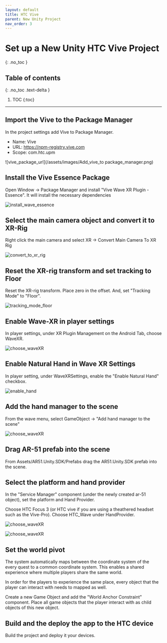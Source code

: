 ```yaml
---
layout: default
title: HTC Vive
parent: New Unity Project
nav_order: 3
---
```


# Set up a New Unity HTC Vive Project
{: .no_toc }

## Table of contents
{: .no_toc .text-delta }

1. TOC
{:toc}

---

## Import the Vive to the Package Manager
In the project settings add Vive to Package Manager.
* Name: Vive
* URL: https://npm-registry.vive.com
* Scope: com.htc.upm


![vive_package_url](/assets/images/Add_vive_to package_manager.png)

## Install the Vive Essence Package
Open Window -> Package Manager and install "Vive Wave XR Plugin - Essence".
It will install the necessary dependencies

![install_wave_essence](/assets/images/install_wave_essence.png)

## Select the main camera object and convert it to XR-Rig
Right click the main camera and select XR -> Convert Main Camera To XR Rig

![convert_to_xr_rig](/assets/images/convert_main_camera_to_XR_rig.png)

## Reset the XR-rig transform and set tracking to Floor
Reset the XR-rig transform. Place zero in the offset. And, set "Tracking Mode" to "Floor".

![tracking_mode_floor](/assets/images/Set_XR_rig_to_Floor_and_Y_offset_to_zero.png)

## Enable Wave-XR in player settings
In player settings, under XR Plugin Management on the Android Tab, choose WaveXR.

![choose_waveXR](/assets/images/choose_waveXR.png)

## Enable Natural Hand in Wave XR Settings
In player setting, under WaveXRSettings, enable the "Enable Natural Hand" checkbox.

![enable_hand](/assets/images/enable_hand_tracking.png)

## Add the hand manager to the scene
From the wave menu, select GameObject -> "Add hand manager to the scene"

![choose_waveXR](/assets/images/add_hand_managerr.png)

## Drag AR-51 prefab into the scene
From Assets/AR51.Unity.SDK/Prefabs drag the AR51.Unity.SDK prefab into the scene.

## Select the platform and hand provider
In the "Service Manager" component (under the newly created ar-51 object), set the platform and Hand Provider.

Choose HTC Focus 3 (or HTC vive if you are using a theathered headset such as the Vive-Pro).
Choose HTC_Wave under HandProvider.

![choose_waveXR](/assets/images/Select_HTC_focus3_and_HTC_Wave_in_platform.png)

![choose_waveXR](/assets/images/Select_HTC_focus3_and_HTC_Wave_in_platform2.png)

## Set the world pivot
The system automatically maps between the coordinate system of the every quest to a common coordinate system.
This enables a shared experience where multiple players share the same world.

In order for the players to experience the same place, every object that the player can interact with needs to mapped as well.

Create a new Game Object and add the "World Anchor Constraint" component.
Place all game objects that the player interact with as child objects of this new object.

## Build and the deploy the app to the HTC device
Build the project and deploy it your devices.


